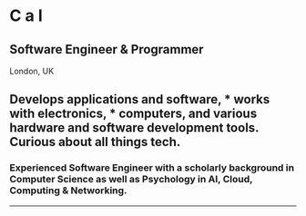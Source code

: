 # C a l 

Software Engineer & Programmer 
----
London, UK

## Develops applications and software, * works with electronics, * computers, and various hardware and software development tools. Curious about all things tech. 
### Experienced Software Engineer with a scholarly background in Computer Science as well as Psychology in AI, Cloud, Computing & Networking.
----
